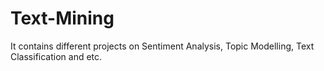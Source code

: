# Text-Mining
It contains different projects on Sentiment Analysis, Topic Modelling, Text Classification and etc.
